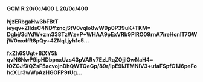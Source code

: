 #### GCM R 20/0c/400 L 20/0c/400
**hjzERbgaHw3bFBtT**<br/>**ieyqv+ZIIdsC4NDYzncjStV0vqIo8wW9p0P39uK+TKM=**<br/>**Dgbj/3dYdW+zm338TzWz+P+WHAA9pExVRb9PlRO09rnA7ireHcnIT7GWjW0nxdfR8pQy+4ZNqLjyh1e5...**<br/><br/>
**fxZh6SUgt+8iXY5k**<br/>**qvN6NwP9ipHDbpnxUzs43pVARv7EzLRqZOjjlGwNaH4=**<br/>**IOZGJfXQZsF5acvojnDhQWTQeGp/89r/ipE9IJTMNIV3+ufaFSpfC1J6peFohcXLr3wWpAzHGOFP9tUg...**